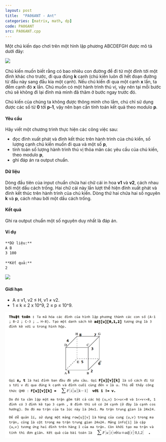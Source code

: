 ```yaml
---
layout: post
title:  "PA06ANT - Ant"
categories: [matrix, math, dp]
code: PA06ANT
src: PA06ANT.cpp
---
```








Một chú kiến dạo chơi trên một hình lập phương ABCDEFGH được mô tả dưới đây:  

![](https://www.spoj.com/content/anhdq:pa06ant_img1.png)

Chú kiến muốn biết rằng có bao nhiêu con đường để đi từ một đỉnh tới một đỉnh khác cho trước, đi qua đúng **k** cạnh (chú kiến luôn đi hết đoạn đường từ đầu này sang đầu kia một cạnh). Nếu chú kiến đi qua một cạnh **x** lần, ta đếm cạnh đó **x** lần. Chú muốn có một hành trình thú vị, vậy nên tại mỗi bước chú sẽ không đi lại đỉnh mà mình đã thăm ở bước ngay trước đó.

Chú kiến của chúng ta không được thông minh cho lắm, chú chỉ sử dụng được các số từ **0** tới **p-1**, vậy nên bạn cần tính toán kết quả theo modulo **p**.

#### Yêu cầu

Hãy viết một chương trình thực hiện các công việc sau:  
+ đọc đỉnh xuất phát và đỉnh kết thúc trên hành trình của chú kiến, số lượng cạnh chú kiến muốn đi qua và một số **p**,  
+ tính toán số lượng hành trình thú vị thỏa mãn các yêu cầu của chú kiến, theo modulo **p**,  
+ ghi đáp án ra output chuẩn.

#### Dữ liệu

Dòng đầu tiên của input chuẩn chứa hai chữ cái in hoa **v1** và **v2**, cách nhau bởi một dấu cách trống. Hai chữ cái này lần lượt thể hiện đỉnh xuất phát và đỉnh kết thúc trên hành trình của chú kiến. Dòng thứ hai chứa hai số nguyên **k** và **p**, cách nhau bởi một dấu cách trống.

#### Kết quả

Ghi ra output chuẩn một số nguyên duy nhất là đáp án.

#### Ví dụ

```
**Dữ liệu:**
A B
3 100

**Kết quả:**
2

```

![](https://www.spoj.com/content/anhdq:pa06ant_img2.png)

#### Giới hạn

+ A ≤ v1, v2 ≤ H, v1 ≠ v2.  
+ 1 ≤ k ≤ 2 x 10^9, 2 ≤ p ≤ 10^9.

<!--more-->



<img src="/static/img/posts/PA06ANT.png">

